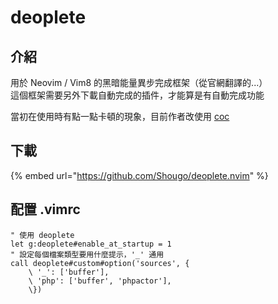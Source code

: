 # deoplete

## 介紹

用於 Neovim / Vim8 的黑暗能量異步完成框架（從官網翻譯的...）  
這個框架需要另外下載自動完成的插件，才能算是有自動完成功能

當初在使用時有點一點卡頓的現象，目前作者改使用 [coc](coc/)

## 下載

{% embed url="https://github.com/Shougo/deoplete.nvim" %}

## 配置 .vimrc

```text
" 使用 deoplete
let g:deoplete#enable_at_startup = 1
" 設定每個檔案類型要用什麼提示，'_' 通用
call deoplete#custom#option('sources', {
    \ '_': ['buffer'],
    \ 'php': ['buffer', 'phpactor'],
    \})


```



